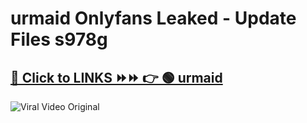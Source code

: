 
 # urmaid Onlyfans Leaked - Update Files s978g

## <h2><a href="https://clipsfans.com/urmaid&ref=git">🔗 Click to LINKS ⏩⏩ 👉 🟢 urmaid </a></h2>

<a href="https://clipsfans.com/urmaid&ref=git" rel="nofollow" data-target="animated-image.originalLink"><img src="https://i.ibb.co.com/xMMVF88/686577567.gif" alt="Viral Video Original" style="max-width: 100%; display: inline-block;" data-target="animated-image.originalImage"></a>

